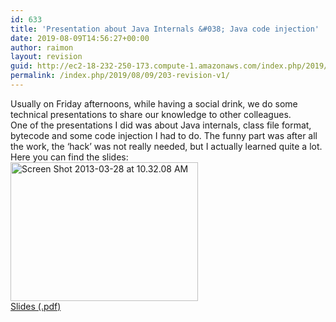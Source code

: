 ```yaml
---
id: 633
title: 'Presentation about Java Internals &#038; Java code injection'
date: 2019-08-09T14:56:27+00:00
author: raimon
layout: revision
guid: http://ec2-18-232-250-173.compute-1.amazonaws.com/index.php/2019/08/09/203-revision-v1/
permalink: /index.php/2019/08/09/203-revision-v1/
---
```

Usually on Friday afternoons, while having a social drink, we do some technical presentations to share our knowledge to other colleagues.  
One of the presentations I did was about Java internals, class file format, bytecode and some code injection I had to do. The funny part was after all the work, the &#8216;hack&#8217; was not really needed, but I actually learned quite a lot.  
Here you can find the slides:  
[<img loading="lazy" src="http://blog.rafols.org/wp-content/uploads/Screen-Shot-2013-03-28-at-10.32.08-AM-300x222.png" alt="Screen Shot 2013-03-28 at 10.32.08 AM" width="300" height="222" class="alignnone size-medium wp-image-204" />  
Slides (.pdf)](http://blog.rafols.org/wp-content/uploads/S2M-JavaInternals-120120_public.pdf)